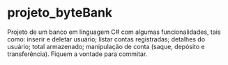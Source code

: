 # projeto_byteBank
Projeto de um banco em linguagem C# com algumas funcionalidades, tais como: inserir e deletar usuário; listar contas registradas; detalhes do usuário; total armazenado; manipulação de conta (saque, depósito e transferência). Fiquem a vontade para commitar.
